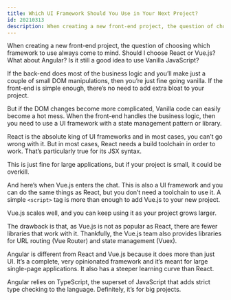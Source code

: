 ```yaml
---
title: Which UI Framework Should You Use in Your Next Project?
id: 20210313
description: When creating a new front-end project, the question of choosing which framework to use always come to mind. In this article, you'll see how to do it.
---
```


When creating a new front-end project, the question of choosing which framework to use always come to mind. Should I choose React or Vue.js? What about Angular? Is it still a good idea to use Vanilla JavaScript?

If the back-end does most of the business logic and you’ll make just a couple of small DOM manipulations, then you’re just fine going vanilla. If the front-end is simple enough, there’s no need to add extra bloat to your project.

But if the DOM changes become more complicated, Vanilla code can easily become a hot mess. When the front-end handles the business logic, then you need to use a UI framework with a state management pattern or library.

React is the absolute king of UI frameworks and in most cases, you can’t go wrong with it. But in most cases, React needs a build toolchain in order to work. That’s particularly true for its JSX syntax.

This is just fine for large applications, but if your project is small, it could be overkill.

And here’s when Vue.js enters the chat. This is also a UI framework and you can do the same things as React, but you don’t need a toolchain to use it. A simple `<script>` tag is more than enough to add Vue.js to your new project.

Vue.js scales well, and you can keep using it as your project grows larger.

The drawback is that, as Vue.js is not as popular as React, there are fewer libraries that work with it. Thankfully, the Vue.js team also provides libraries for URL routing (Vue Router) and state management (Vuex).

Angular is different from React and Vue.js because it does more than just UI. It’s a complete, very opinionated framework and it’s meant for large single-page applications. It also has a steeper learning curve than React.

Angular relies on TypeScript, the superset of JavaScript that adds strict type checking to the language. Definitely, it’s for big projects.
